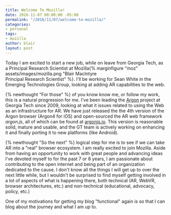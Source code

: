 ```yaml
---
title: Welcome To Mozilla!
date: 2016-11-07 00:00:00 -05:00
permalink: "/2016/11/07/welcome-to-mozilla/"
categories:
- personal
tags:
- mozilla
author: blair
layout: post
---
```


Today I am excited to start a new job, while on leave from Georgia Tech, as a Principal Research Scientist at Mozilla{% marginfigure "moz" assets/images/mozilla.png "Blair MacIntyre<br>Principal Research Scientist" %}. I'll be working for Sean White in the Emerging Technologies Group, looking at adding AR capabilities to the web. 

{% newthought "For those" %} of you know know me, or follow my work, this is a natural progression for me.  I've been leading the [Argon](http://argon.gatech.edu) project at Georgia Tech since 2009, looking at what it issues related to using the Web as an infrastructure for AR. We have just released the the 4th version of the Argon browser (Argon4 for iOS) and open-sourced the AR web framework _argon.js_, all of which can be found at [argonjs.io](https://argonjs.io).  This version is reasonable solid, mature and usable, and the GT team is actively working on enhancing it and finally porting it to new platforms (like Android).

{% newthought "So the next" %} logical step for me is to see if we can take AR into a "real" browser ecosystem. I am really excited to join Mozilla. Aside from having an opportunity to work with great people and advancing ideas I've devoted myself to for the past 7 or 8 years, I am passionate about contributing to the open internet and being part of an organization dedicated to the cause. I don't know all the things I will get up to over the next little while, but I wouldn't be surprised to find myself getting involved in a lot of aspects of what is happening there, both technical (AR, WebVR, browser architectures, etc.) and non-technical (educational, advocacy, policy, etc.)  

One of my motivations for getting my blog "functional" again is so that I can blog about the journey and what I am up to.
